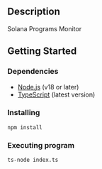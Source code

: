 ## Description

Solana Programs Monitor

## Getting Started

### Dependencies

- [Node.js](https://nodejs.org/) (v18 or later)
- [TypeScript](https://www.typescriptlang.org/download/) (latest version)

### Installing

```shell
npm install
```

### Executing program

```shell
ts-node index.ts
```